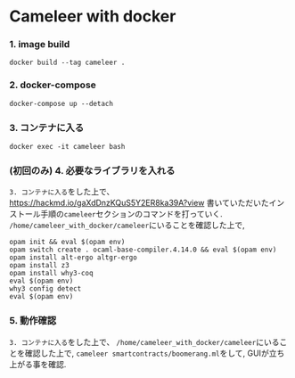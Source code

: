 # Cameleer with docker

### 1. image build
`docker build --tag cameleer .`


### 2. docker-compose
`docker-compose up --detach`


### 3. コンテナに入る
`docker exec -it cameleer bash`

### (初回のみ) 4. 必要なライブラリを入れる
`3. コンテナに入る`をした上で、
https://hackmd.io/gaXdDnzKQuS5Y2ER8ka39A?view
書いていただいたインストール手順の`cameleer`セクションのコマンドを打っていく.
`/home/cameleer_with_docker/cameleer`にいることを確認した上で,
```
opam init && eval $(opam env)
opam switch create . ocaml-base-compiler.4.14.0 && eval $(opam env)
opam install alt-ergo altgr-ergo
opam install z3
opam install why3-coq
eval $(opam env)
why3 config detect
eval $(opam env)
```


### 5. 動作確認
`3. コンテナに入る`をした上で、
`/home/cameleer_with_docker/cameleer`にいることを確認した上で,
`cameleer smartcontracts/boomerang.ml`をして, GUIが立ち上がる事を確認.

